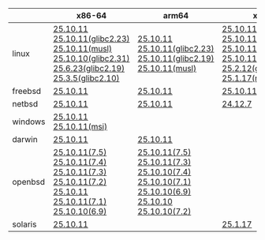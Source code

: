 ||x86-64|arm64|x86|armv7|ppc64le|armel|
| --- | --- | --- | --- | --- | --- | --- |
|linux|[25.10.11](https://github.com/roswell/sbcl_head/releases/download/25.10.11/sbcl-25.10.11-x86-64-linux-binary.tar.bz2)<br />[25.10.11(glibc2.23)](https://github.com/roswell/sbcl_head/releases/download/25.10.11/sbcl-25.10.11-x86-64-linux-glibc2.23-binary.tar.bz2)<br />[25.10.11(musl)](https://github.com/roswell/sbcl_head/releases/download/25.10.11/sbcl-25.10.11-x86-64-linux-musl-binary.tar.bz2)<br />[25.10.10(glibc2.31)](https://github.com/roswell/sbcl_head/releases/download/25.10.10/sbcl-25.10.10-x86-64-linux-glibc2.31-binary.tar.bz2)<br />[25.6.23(glibc2.19)](https://github.com/roswell/sbcl_head/releases/download/25.6.23/sbcl-25.6.23-x86-64-linux-glibc2.19-binary.tar.bz2)<br />[25.3.5(glibc2.10)](https://github.com/roswell/sbcl_head/releases/download/25.3.5/sbcl-25.3.5-x86-64-linux-glibc2.10-binary.tar.bz2)<br />|[25.10.11](https://github.com/roswell/sbcl_head/releases/download/25.10.11/sbcl-25.10.11-arm64-linux-binary.tar.bz2)<br />[25.10.11(glibc2.23)](https://github.com/roswell/sbcl_head/releases/download/25.10.11/sbcl-25.10.11-arm64-linux-glibc2.23-binary.tar.bz2)<br />[25.10.11(glibc2.19)](https://github.com/roswell/sbcl_head/releases/download/25.10.11/sbcl-25.10.11-arm64-linux-glibc2.19-binary.tar.bz2)<br />[25.10.11(musl)](https://github.com/roswell/sbcl_head/releases/download/25.10.11/sbcl-25.10.11-arm64-linux-musl-binary.tar.bz2)<br />|[25.10.11](https://github.com/roswell/sbcl_head/releases/download/25.10.11/sbcl-25.10.11-x86-linux-binary.tar.bz2)<br />[25.10.11(glibc2.31)](https://github.com/roswell/sbcl_head/releases/download/25.10.11/sbcl-25.10.11-x86-linux-glibc2.31-binary.tar.bz2)<br />[25.10.11(glibc2.23)](https://github.com/roswell/sbcl_head/releases/download/25.10.11/sbcl-25.10.11-x86-linux-glibc2.23-binary.tar.bz2)<br />[25.10.11(glibc2.19)](https://github.com/roswell/sbcl_head/releases/download/25.10.11/sbcl-25.10.11-x86-linux-glibc2.19-binary.tar.bz2)<br />[25.2.12(glibc2.10)](https://github.com/roswell/sbcl_head/releases/download/25.2.12/sbcl-25.2.12-x86-linux-glibc2.10-binary.tar.bz2)<br />[25.1.17(musl)](https://github.com/roswell/sbcl_head/releases/download/25.1.17/sbcl-25.1.17-x86-linux-musl-binary.tar.bz2)<br />|[25.10.10](https://github.com/roswell/sbcl_head/releases/download/25.10.10/sbcl-25.10.10-armv7-linux-binary.tar.bz2)<br />|[25.9.11](https://github.com/roswell/sbcl_head/releases/download/25.9.11/sbcl-25.9.11-ppc64le-linux-binary.tar.bz2)<br />[25.9.11(glibc2.23)](https://github.com/roswell/sbcl_head/releases/download/25.9.11/sbcl-25.9.11-ppc64le-linux-glibc2.23-binary.tar.bz2)<br />[25.9.11(glibc2.19)](https://github.com/roswell/sbcl_head/releases/download/25.9.11/sbcl-25.9.11-ppc64le-linux-glibc2.19-binary.tar.bz2)<br />|[25.1.17](https://github.com/roswell/sbcl_head/releases/download/25.1.17/sbcl-25.1.17-armel-linux-binary.tar.bz2)<br />|
|freebsd|[25.10.11](https://github.com/roswell/sbcl_head/releases/download/25.10.11/sbcl-25.10.11-x86-64-freebsd-binary.tar.bz2)<br />|[25.10.11](https://github.com/roswell/sbcl_head/releases/download/25.10.11/sbcl-25.10.11-arm64-freebsd-binary.tar.bz2)<br />|[25.10.11](https://github.com/roswell/sbcl_head/releases/download/25.10.11/sbcl-25.10.11-x86-freebsd-binary.tar.bz2)<br />||||
|netbsd|[25.10.11](https://github.com/roswell/sbcl_head/releases/download/25.10.11/sbcl-25.10.11-x86-64-netbsd-binary.tar.bz2)<br />|[25.10.11](https://github.com/roswell/sbcl_head/releases/download/25.10.11/sbcl-25.10.11-arm64-netbsd-binary.tar.bz2)<br />|[24.12.7](https://github.com/roswell/sbcl_head/releases/download/24.12.7/sbcl-24.12.7-x86-netbsd-binary.tar.bz2)<br />||||
|windows|[25.10.11](https://github.com/roswell/sbcl_head/releases/download/25.10.11/sbcl-25.10.11-x86-64-windows-binary.tar.bz2)<br />[25.10.11(msi)](https://github.com/roswell/sbcl_head/releases/download/25.10.11/sbcl-25.10.11-x86-64-windows-binary.msi)<br />||||||
|darwin|[25.10.11](https://github.com/roswell/sbcl_head/releases/download/25.10.11/sbcl-25.10.11-x86-64-darwin-binary.tar.bz2)<br />|[25.10.11](https://github.com/roswell/sbcl_head/releases/download/25.10.11/sbcl-25.10.11-arm64-darwin-binary.tar.bz2)<br />|||||
|openbsd|[25.10.11(7.5)](https://github.com/roswell/sbcl_head/releases/download/25.10.11/sbcl-25.10.11-x86-64-openbsd-7.5-binary.tar.bz2)<br />[25.10.11(7.4)](https://github.com/roswell/sbcl_head/releases/download/25.10.11/sbcl-25.10.11-x86-64-openbsd-7.4-binary.tar.bz2)<br />[25.10.11(7.3)](https://github.com/roswell/sbcl_head/releases/download/25.10.11/sbcl-25.10.11-x86-64-openbsd-7.3-binary.tar.bz2)<br />[25.10.11(7.2)](https://github.com/roswell/sbcl_head/releases/download/25.10.11/sbcl-25.10.11-x86-64-openbsd-7.2-binary.tar.bz2)<br />[25.10.11](https://github.com/roswell/sbcl_head/releases/download/25.10.11/sbcl-25.10.11-x86-64-openbsd-binary.tar.bz2)<br />[25.10.11(7.1)](https://github.com/roswell/sbcl_head/releases/download/25.10.11/sbcl-25.10.11-x86-64-openbsd-7.1-binary.tar.bz2)<br />[25.10.10(6.9)](https://github.com/roswell/sbcl_head/releases/download/25.10.10/sbcl-25.10.10-x86-64-openbsd-6.9-binary.tar.bz2)<br />|[25.10.11(7.5)](https://github.com/roswell/sbcl_head/releases/download/25.10.11/sbcl-25.10.11-arm64-openbsd-7.5-binary.tar.bz2)<br />[25.10.11(7.3)](https://github.com/roswell/sbcl_head/releases/download/25.10.11/sbcl-25.10.11-arm64-openbsd-7.3-binary.tar.bz2)<br />[25.10.10(7.4)](https://github.com/roswell/sbcl_head/releases/download/25.10.10/sbcl-25.10.10-arm64-openbsd-7.4-binary.tar.bz2)<br />[25.10.10(7.1)](https://github.com/roswell/sbcl_head/releases/download/25.10.10/sbcl-25.10.10-arm64-openbsd-7.1-binary.tar.bz2)<br />[25.10.10(6.9)](https://github.com/roswell/sbcl_head/releases/download/25.10.10/sbcl-25.10.10-arm64-openbsd-6.9-binary.tar.bz2)<br />[25.10.10](https://github.com/roswell/sbcl_head/releases/download/25.10.10/sbcl-25.10.10-arm64-openbsd-binary.tar.bz2)<br />[25.10.10(7.2)](https://github.com/roswell/sbcl_head/releases/download/25.10.10/sbcl-25.10.10-arm64-openbsd-7.2-binary.tar.bz2)<br />|||||
|solaris|[25.10.11](https://github.com/roswell/sbcl_head/releases/download/25.10.11/sbcl-25.10.11-x86-64-solaris-binary.tar.bz2)<br />||[25.1.17](https://github.com/roswell/sbcl_head/releases/download/25.1.17/sbcl-25.1.17-x86-solaris-binary.tar.bz2)<br />||||
